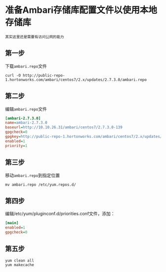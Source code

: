 准备Ambari存储库配置文件以使用本地存储库
================================================================================
```
其实这里还是需要有访问公网的能力
```
## 第一步
下载`ambari.repo`文件
```shell 
curl -O http://public-repo-1.hortonworks.com/ambari/centos7/2.x/updates/2.7.3.0/ambari.repo
```

## 第二步
编辑`ambari.repo`文件
```ini
[ambari-2.7.3.0]
name=ambari-2.7.3.0
baseurl=http://10.10.26.31/ambari/centos7/2.7.3.0-139
gpgcheck=0
gpgkey=http://public-repo-1.hortonworks.com/ambari/centos7/2.x/updates/2.7.3.0/RPM-GPG-KEY/RPM-GPG-KEY-Jenkins
enabled=1
priority=1
```

## 第三步
移动`ambari.repo`到指定位置
```shell 
mv ambari.repo /etc/yum.repos.d/
```

## 第四步
编辑/etc/yum/pluginconf.d/priorities.conf文件，添加：
```ini
[main]
enabled=1
gpgcheck=0
```

## 第五步
```
yum clean all
yum makecache
```